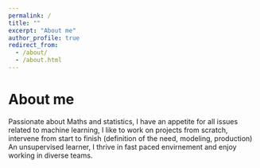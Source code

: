 ```yaml
---
permalink: /
title: ""
excerpt: "About me"
author_profile: true
redirect_from: 
  - /about/
  - /about.html
---
```


About me
=======
Passionate about Maths and statistics, I have an appetite for all issues related to machine learning, I like to work on projects from scratch, intervene from start to finish (definition of the need, modeling, production) An unsupervised learner, I thrive in fast paced envirnement and enjoy working in diverse teams.


